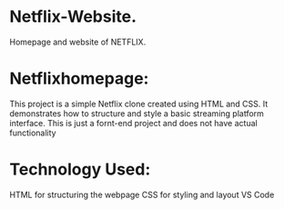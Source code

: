 # Netflix-Website.
Homepage and website of NETFLIX.

# Netflixhomepage:
This project is a simple Netflix clone created using HTML and CSS. It demonstrates how to structure and style a basic streaming platform interface. This is just a fornt-end project and does not have actual functionality

# Technology Used:
HTML for structuring the webpage CSS for styling and layout VS Code

